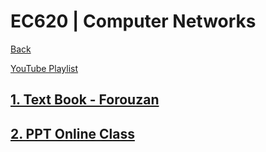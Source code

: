 # EC620 | Computer Networks

[Back](./../)

<div>
<a class="white" href="https://www.youtube.com/playlist?list=PLFkKAMLbnTTtZEQHO2iE7CMRdFv7m1LXG"><p><span class="bg"></span><span class="base"></span><span class="text">YouTube Playlist</span></p></a>
</div>


## [1. Text Book - Forouzan](./Computer%20Networks%20-%20Text%20Book%20-%20Behrouz%20A%20Forouzan.pdf)
## [2. PPT Online Class](./Data%20Communication%20and%20Networking%20-%20Forouzan.pdf)